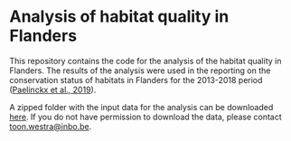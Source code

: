 # Analysis of habitat quality in Flanders

This repository contains the code for the analysis of the habitat quality in Flanders. The results of the analysis were used in the reporting on the conservation status of habitats in Flanders for the 2013-2018 period ([Paelinckx et al., 2019](https://pureportal.inbo.be/portal/files/16266937/Paelinckx_etal_2019_RegionaleStaatVanInstandhoudingVoorDeHabitattypenVanDeHabitatrichtlijnRapportageperiode20132018.pdf)).

A zipped folder with the input data for the analysis can be downloaded [here](https://drive.google.com/file/d/1PCQaonZSAD-l7iWxGbv5AZUSfp8-hlN4/view?usp=sharing). If you do not have permission to download the data, please contact toon.westra@inbo.be. 
